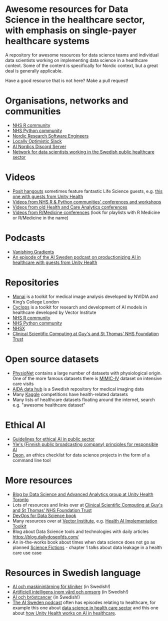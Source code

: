 # Awesome resources for Data Science in the healthcare sector, with emphasis on single-payer healthcare systems
A repository for awesome resources for data science teams and individual data scientists working on implementing data science in a healthcare context. Some of the content is specifically for Nordic context, but a great deal is generally applicable. 

Have a good resource that is not here? Make a pull request!

# Organisations, networks and communities

- [NHS R community](https://nhsrcommunity.com/)
- [NHS Python community](https://nhs-pycom.net/)
- [Nordic Research Software Engineers](https://nordic-rse.org/)
- [Locally Optimistic Slack](https://locallyoptimistic.com/community/)
- [AI Nordics Discord Server](https://my.ai.se/resources/1014)
- [Network for data scientists working in the Swedish public healthcare sector](https://aicc-sahlgrenska.github.io/data_scientist_network/)

# Videos
- [Posit hangouts](https://posit.co/past-hangouts/) sometimes feature fantastic Life Science guests, e.g. [this one with guests from Unity Health](https://posit.co/data-science-hangout/57-derek-beaton/)
- [Videos from NHS R & Python communities' conferences and workshops](https://www.youtube.com/channel/UCMwM-3tg_-Pbx8hKO78q5EA)
- [Videos from old Health and Care Analytics conferences](https://www.youtube.com/@HACA_Conference)
- [Videos from R/Medicine conferences](https://www.youtube.com/@RConsortium) (look for playlists with R Medicine or R/Medicine in the name)

# Podcasts
- [Vanishing Gradients](https://vanishinggradients.fireside.fm/)
- [An episode of the AI Sweden podcast on productionizing AI in healthcare with guests from Unity Health](https://open.spotify.com/episode/00UdMfRTBzYFufQIhY2RiY?si=d8a1087f5b60485f)

# Repositories
- [Monai](https://github.com/Project-MONAI) is a toolkit for medical image analysis developed by NVIDIA and King’s College London
- [Cyclops](https://github.com/VectorInstitute/cyclops) is a toolkit for research and development of AI models in healthcare developed by Vector Institute
- [NHS R community](https://github.com/nhs-r-community) 
- [NHS Python community](https://github.com/nhs-pycom) 
- [NHSX](https://github.com/nhsx) 
- [Clinical Scientific Computing at Guy's and St Thomas' NHS Foundation Trust](https://github.com/GSTT-CSC) 

# Open source datasets
- [PhysioNet](https://physionet.org/about/database/) contains a large number of datasets with physiological origin. One of the more famous datasets there is [MIMIC-IV](https://physionet.org/content/mimiciv/2.2/) dataset on intensive care visits
- [AIDA data hub](https://datahub.aida.scilifelab.se/) is a Swedish repository for medical imaging data
- Many [Kaggle](https://www.kaggle.com/) competitions have health-related datasets
- Many lists of healthcare datasets floating around the internet, search e.g. "awesome healthcare dataset"

# Ethical AI

- [Guidelines for ethical AI in public sector](https://www.suomi.fi/guides/responsible-ai)
- [Yle's (Finnish public broadcasting company) principles for responsible AI](https://yle.fi/aihe/s/10005660)
- [Deon](https://deon.drivendata.org/), an ethics checklist for data science projects in the form of a command line tool

# More resources
- [Blog by Data Science and Advanced Analytics group at Unity Health Toronto](https://lks-chart.github.io/blog/)
- Lots of resources and links over at [Clinical Scientific Computing at Guy's and St Thomas' NHS Foundation Trust](https://gstt-csc.github.io/)
- [DevOps for Data Science book](https://do4ds.com/)
- Many resources over at [Vector Institute](https://vectorinstitute.ai/research/health-research/), e.g. [Health AI Implementation Toolkit](https://vectorinstitute.ai/health-ai-implementation-toolkit/)
- Blog about Data Science tools and technologies with daily articles https://blog.dailydoseofds.com/
- An in-the-works book about times when data science does not go as planned [Science Fictions](https://calmcode.io/data-science-fiction) - chapter 1 talks about data leakage in a health care use case

# Resources in Swedish language
- [AI och maskininlärning för kliniker](https://play.lnu.se/media/t/0_9gldbzgn) (in Swedish!)
- [Artificiell intelligens inom vård och omsorg](https://play.lnu.se/media/t/0_mzti4jou) (in Swedish!)
- [AI och bröstcancer](https://play.lnu.se/media/t/0_wteryemf) (in Swedish!)
- [The AI Sweden podcast](https://open.spotify.com/show/7z6xGzWQosx3346tpscfQc?si=000d80c8fbc44813) often has episodes relating to healthcare, for example this one about [data science in health care sector](https://open.spotify.com/episode/3xj4kt85j3QVYfvVbyeuFX?si=a6bba0ed855447eb) and this one about  [how Unity Health works on AI in healthcare](https://open.spotify.com/episode/0Zz5CFJtWE1vR3XBlvQQbC?si=ddca8c1fd1a0427e).
  
